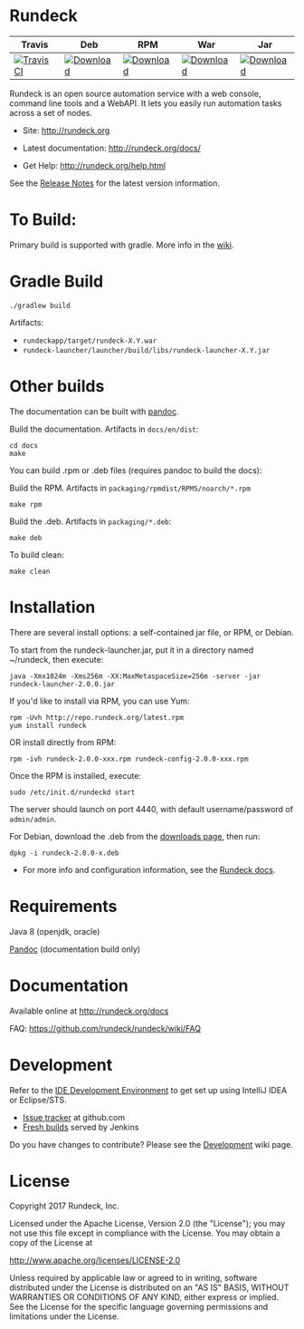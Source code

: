 Rundeck
========

| Travis | Deb | RPM | War | Jar |
|--------|-----|-----|-----|-----|
|[![Travis CI](https://travis-ci.org/rundeck/rundeck.svg?branch=master)](https://travis-ci.org/rundeck/rundeck/builds#)|[![Download](https://api.bintray.com/packages/rundeck/rundeck-deb/rundeck/images/download.svg) ](https://bintray.com/rundeck/rundeck-deb/rundeck/_latestVersion)|[![Download](https://api.bintray.com/packages/rundeck/rundeck-rpm/rundeck/images/download.svg) ](https://bintray.com/rundeck/rundeck-rpm/rundeck/_latestVersion)| [![Download](https://api.bintray.com/packages/rundeck/rundeck-maven/rundeck/images/download.svg) ](https://bintray.com/rundeck/rundeck-maven/rundeck/_latestVersion)|[![Download](https://api.bintray.com/packages/rundeck/rundeck-maven/rundeck-launcher/images/download.svg) ](https://bintray.com/rundeck/rundeck-maven/rundeck-launcher/_latestVersion)

Rundeck is an open source automation service with a web console, 
command line tools and a WebAPI.
It lets you easily run automation tasks across a set of nodes.

* Site: <http://rundeck.org>

* Latest documentation: <http://rundeck.org/docs/>

* Get Help: <http://rundeck.org/help.html>


See the [Release Notes](RELEASE.md) for the latest version information.

To Build:
=====

Primary build is supported with gradle. More info in the [wiki](https://github.com/rundeck/rundeck/wiki/Building-and-Testing).

Gradle Build
=====

    ./gradlew build

Artifacts: 

* `rundeckapp/target/rundeck-X.Y.war`
* `rundeck-launcher/launcher/build/libs/rundeck-launcher-X.Y.jar`


Other builds
======

The documentation can be built with [pandoc](http://johnmacfarlane.net/pandoc/).
    
Build the documentation. Artifacts in `docs/en/dist`:

    cd docs
    make

You can build .rpm or .deb files (requires pandoc to build the docs):

Build the RPM. Artifacts in `packaging/rpmdist/RPMS/noarch/*.rpm`

    make rpm
    
Build the .deb. Artifacts in `packaging/*.deb`:

    make deb

To build clean:

    make clean

Installation
======

There are several install options: a self-contained jar file, or RPM, or Debian.

To start from the rundeck-launcher.jar, put it in a directory named ~/rundeck, then execute:

    java -Xmx1024m -Xms256m -XX:MaxMetaspaceSize=256m -server -jar rundeck-launcher-2.0.0.jar

If you'd like to install via RPM, you can use Yum:

    rpm -Uvh http://repo.rundeck.org/latest.rpm 
    yum install rundeck

OR install directly from RPM:

    rpm -ivh rundeck-2.0.0-xxx.rpm rundeck-config-2.0.0-xxx.rpm

Once the RPM is installed, execute:

    sudo /etc/init.d/rundeckd start

The server should launch on port 4440, with default username/password of `admin/admin`.

For Debian, download the .deb from the [downloads page](http://rundeck.org/downloads.html), then run:

    dpkg -i rundeck-2.0.0-x.deb

* For more info and configuration information, see the [Rundeck docs](http://docs.rundeck.org).

Requirements
=======

Java 8 (openjdk, oracle)

[Pandoc](http://johnmacfarlane.net/pandoc/) (documentation build only)

Documentation
======

Available online at <http://rundeck.org/docs>

FAQ: <https://github.com/rundeck/rundeck/wiki/FAQ>

Development
======

Refer to the [IDE Development Environment](https://github.com/rundeck/rundeck/wiki/IDE-Development-Environment) to get set up using IntelliJ IDEA or Eclipse/STS.

* [Issue tracker](https://github.com/rundeck/rundeck/issues) at github.com
* [Fresh builds](http://build.rundeck.org) served by Jenkins

Do you have changes to contribute? Please see the [Development](https://github.com/rundeck/rundeck/wiki/Development) wiki page.

License
======

Copyright 2017 Rundeck, Inc.

Licensed under the Apache License, Version 2.0 (the "License");
you may not use this file except in compliance with the License.
You may obtain a copy of the License at

   http://www.apache.org/licenses/LICENSE-2.0

Unless required by applicable law or agreed to in writing, software
distributed under the License is distributed on an "AS IS" BASIS,
WITHOUT WARRANTIES OR CONDITIONS OF ANY KIND, either express or implied.
See the License for the specific language governing permissions and
limitations under the License.

